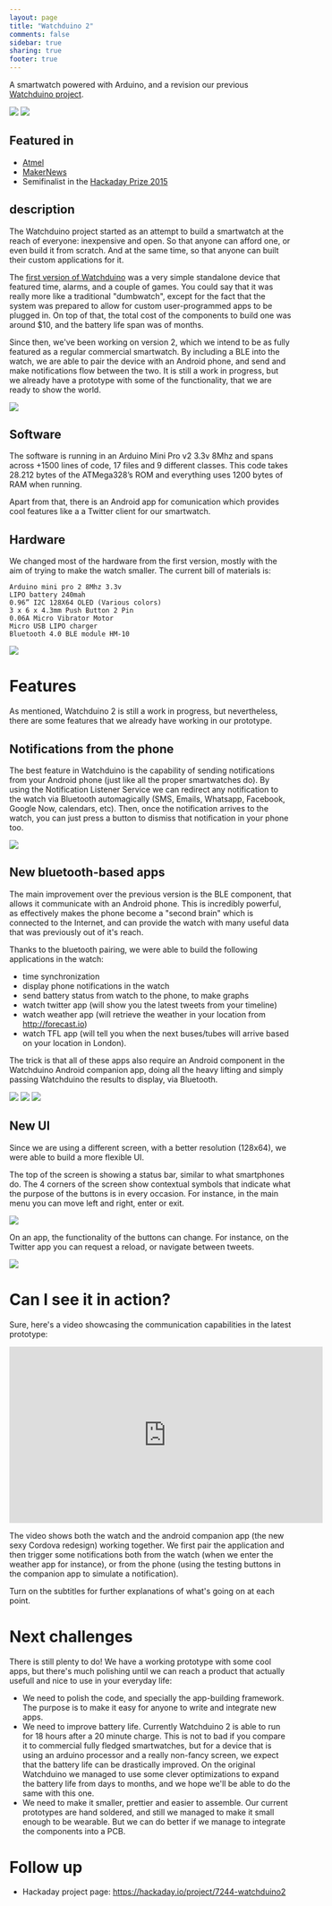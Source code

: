 ```yaml
---
layout: page
title: "Watchduino 2"
comments: false
sidebar: true
sharing: true
footer: true
---
```


A smartwatch powered with Arduino, and a revision our previous [Watchduino project](http://www.coconauts.net/projects/watchduino/).

<img src='https://farm6.staticflickr.com/5717/21815509489_5531e2b080_z_d.jpg'/>
<img src='https://farm1.staticflickr.com/772/22314247456_e69a4e1275_z_d.jpg'/>
<!--<img src="/projects/watchduino2/watch1.jpg"  class='screenshot'/>-->

## Featured in

- [Atmel](http://blog.atmel.com/2015/09/02/tell-time-and-more-on-this-open-source-bluetooth-enabled-watch/)
- [MakerNews](http://makernews.info/featured/2015/09/watchduino-2-an-arduino-based-smartwatch-that-doesnt-look-like-a-bomb.html)
- Semifinalist in the [Hackaday Prize 2015](http://hackaday.com/2015/08/24/100-semifinalists-for-the-2015-hackaday-prize/)

## description

The Watchduino project started as an attempt to build a smartwatch at the reach of everyone: inexpensive and open. So that anyone can afford one, or even build it from scratch. And at the same time, so that anyone can built their custom applications for it.

The [first version of Watchduino](http://www.coconauts.net/projects/watchduino/) was a very simple standalone device that featured time, alarms, and a couple of games. You could say that it was really more like a traditional "dumbwatch", except for the fact that the system was prepared to allow for custom user-programmed apps to be plugged in. On top of that, the total cost of the components to build one was around $10, and the battery life span was of months.

Since then, we've been working on version 2, which we intend to be as fully featured as a regular commercial smartwatch. By including a BLE into the watch, we are able to pair the device with an Android phone, and send and make notifications flow between the two. It is still a work in progress, but we already have a prototype with some of the functionality, that we are ready to show the world.

<img src="/projects/watchduino2/watch2.jpg" class="screenshot" />


## Software

The software is running in an Arduino Mini Pro v2 3.3v 8Mhz and spans across +1500 lines of code, 17 files and 9 different classes. This code takes 28.212 bytes of the ATMega328’s ROM and everything uses 1200 bytes of RAM when running.

Apart from that, there is an Android app for comunication which provides cool features like a a Twitter client for our smartwatch.


## Hardware

We changed most of the hardware from the first version, mostly with
the aim of trying to make the watch smaller. The current bill of materials is:

    Arduino mini pro 2 8Mhz 3.3v
    LIPO battery 240mah
    0.96” I2C 128X64 OLED (Various colors)
    3 x 6 x 4.3mm Push Button 2 Pin
    0.06A Micro Vibrator Motor
    Micro USB LIPO charger
    Bluetooth 4.0 BLE module HM-10

<img src="/projects/watchduino2/all-3.jpg" class="screenshot" />


# Features

As mentioned, Watchduino 2 is still a work in progress, but nevertheless, there are some features that we already have working in our prototype.

## Notifications from the phone

The best feature in Watchduino is the capability of sending notifications from your Android phone (just like all the proper smartwatches do). By using the Notification Listener Service we can redirect any notification to the watch via Bluetooth automagically (SMS, Emails, Whatsapp, Facebook, Google Now, calendars, etc). Then, once the notification arrives to the watch, you can just press a button to dismiss that notification in your phone too.

<img src="/projects/watchduino2/notifications.jpg" class="screenshot" />

## New bluetooth-based apps

The main improvement over the previous version is the BLE component, that allows it communicate with an Android phone. This is incredibly powerful, as effectively makes the phone become a "second brain" which is connected to the Internet, and can provide the watch with many useful data that was previously out of it's reach.

Thanks to the bluetooth pairing, we were able to build the following applications in the watch:

- time synchronization
- display phone notifications in the watch
- send battery status from watch to the phone, to make graphs
- watch twitter app (will show you the latest tweets from your timeline)
- watch weather app (will retrieve the weather in your location from http://forecast.io)
- watch TFL app (will tell you when the next buses/tubes will arrive based on your location in London).

The trick is that all of these apps also require an Android component in the Watchduino Android companion app, doing all the heavy lifting and simply passing Watchduino the results to display, via Bluetooth.

<img src="/projects/watchduino2/manager2.png" class="screenshot" />
<img src="/projects/watchduino2/battery.png" class="screenshot" />
<img src="/projects/watchduino2/buses.png.jpeg" class="screenshot" />


## New UI

Since we are using a different screen, with a better resolution (128x64), we were able to build a more flexible UI.

The top of the screen is showing a status bar, similar to what smartphones do. The 4 corners of the screen show contextual symbols that indicate what the purpose of the buttons is in every occasion. For instance, in the main menu you can move left and right, enter or exit.

<img src="/projects/watchduino2/menu2.jpg" class="screenshot" />

On an app, the functionality of the buttons can change. For instance, on the Twitter app you can request a reload, or navigate between tweets.

<img src="/projects/watchduino2/twitter.jpg" class="screenshot" />

# Can I see it in action?

Sure, here's a video showcasing the communication capabilities in the latest prototype:

<iframe width="560" height="315" src="https://www.youtube.com/embed/LVE85OxWGzs" frameborder="0" allowfullscreen></iframe>

The video shows both the watch and the android companion app (the new sexy Cordova redesign) working together. We first pair the application and then trigger some notifications both from the watch (when we enter the weather app for instance), or from the phone (using the testing buttons in the companion app to simulate a notification).

Turn on the subtitles for further explanations of what's going on at each point.

# Next challenges

There is still plenty to do! We have a working prototype with some cool apps, but there's much polishing until we can reach a product that actually usefull and nice to use in your everyday life:

- We need to polish the code, and specially the app-building framework. The purpose is to make it easy for anyone to write and integrate new apps.
- We need to improve battery life. Currently Watchduino 2 is able to run for 18 hours after a 20 minute charge. This is not to bad if you compare it to commercial fully fledged smartwatches, but for a device that is using an arduino processor and a really non-fancy screen, we expect that the battery life can be drastically improved. On the original Watchduino we managed to use some clever optimizations to expand the battery life from days to months, and we hope we'll be able to do the same with this one.
- We need to make it smaller, prettier and easier to assemble. Our current prototypes are hand soldered, and still we managed to make it small enough to be wearable. But we can do better if we manage to integrate the components into a PCB.

# Follow up

- Hackaday project page: https://hackaday.io/project/7244-watchduino2
